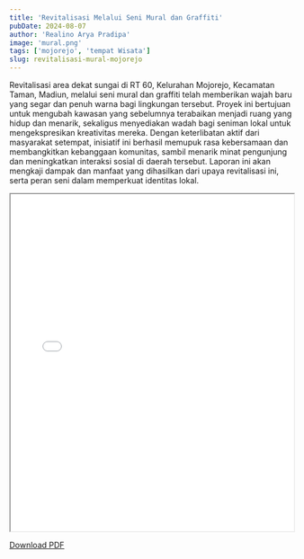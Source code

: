 ```yaml
---
title: 'Revitalisasi Melalui Seni Mural dan Graffiti'
pubDate: 2024-08-07
author: 'Realino Arya Pradipa'
image: 'mural.png'
tags: ['mojorejo', 'tempat Wisata']
slug: revitalisasi-mural-mojorejo
---
```


Revitalisasi area dekat sungai di RT 60, Kelurahan Mojorejo, Kecamatan Taman, Madiun, melalui seni mural dan graffiti telah memberikan wajah baru yang segar dan penuh warna bagi lingkungan tersebut. Proyek ini bertujuan untuk mengubah kawasan yang sebelumnya terabaikan menjadi ruang yang hidup dan menarik, sekaligus menyediakan wadah bagi seniman lokal untuk mengekspresikan kreativitas mereka. Dengan keterlibatan aktif dari masyarakat setempat, inisiatif ini berhasil memupuk rasa kebersamaan dan membangkitkan kebanggaan komunitas, sambil menarik minat pengunjung dan meningkatkan interaksi sosial di daerah tersebut. Laporan ini akan mengkaji dampak dan manfaat yang dihasilkan dari upaya revitalisasi ini, serta peran seni dalam memperkuat identitas lokal.

<iframe src="/documents/mural.pdf" width="100%" height="600px">
</iframe>

<a href="/documents/mural.pdf" 
 download="Guidebook-Pandean"
 class="inline-block rounded-lg border bg-gray-100 p-2 mb-6 hover:bg-tt-teal hover:text-white">Download PDF</a>
